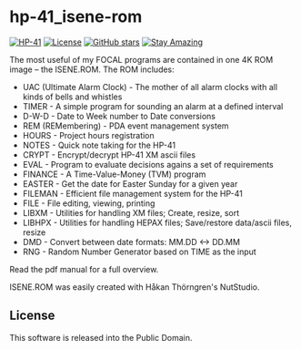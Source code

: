 # hp-41_isene-rom

[![HP-41](https://img.shields.io/badge/HP--41-Calculator-orange)](https://en.wikipedia.org/wiki/HP-41C)
[![License](https://img.shields.io/badge/License-Public%20Domain-brightgreen.svg)](https://unlicense.org/)
[![GitHub stars](https://img.shields.io/github/stars/isene/hp-41_isene-rom.svg)](https://github.com/isene/hp-41_isene-rom/stargazers)
[![Stay Amazing](https://img.shields.io/badge/Stay-Amazing-blue.svg)](https://isene.org)

The most useful of my FOCAL programs are contained in one 4K ROM image – the ISENE.ROM. The ROM includes:

* UAC (Ultimate Alarm Clock) - The mother of all alarm clocks with all kinds
  of bells and whistles
* TIMER - A simple program for sounding an alarm at a defined interval
* D-W-D - Date to Week number to Date conversions
* REM (REMembering) - PDA event management system
* HOURS - Project hours registration
* NOTES - Quick note taking for the HP-41
* CRYPT - Encrypt/decrypt HP-41 XM ascii files
* EVAL - Program to evaluate decisions agains a set of requirements
* FINANCE - A Time-Value-Money (TVM) program
* EASTER - Get the date for Easter Sunday for a given year
* FILEMAN - Efficient file management system for the HP-41
* FILE - File editing, viewing, printing
* LIBXM - Utilities for handling XM files; Create, resize, sort
* LIBHPX - Utilities for handling HEPAX files; Save/restore data/ascii files, resize
* DMD - Convert between date formats: MM.DD <-> DD.MM
* RNG - Random Number Generator based on TIME as the input

Read the pdf manual for a full overview.

ISENE.ROM was easily created with Håkan Thörngren's NutStudio.

## License
This software is released into the Public Domain.
